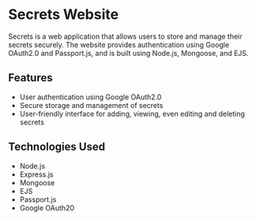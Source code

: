 # Secrets Website

Secrets is a web application that allows users to store and manage their secrets securely. The website provides authentication using Google OAuth2.0 and Passport.js, and is built using Node.js, Mongoose, and EJS.

## Features

- User authentication using Google OAuth2.0
- Secure storage and management of secrets
- User-friendly interface for adding, viewing, even editing and deleting secrets

## Technologies Used

- Node.js
- Express.js
- Mongoose
- EJS
- Passport.js
- Google OAuth20

